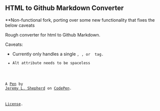 HTML to Github Markdown Converter
---------------------------------
**Non-functional fork, porting over some new functionality that fixes the below caveats

Rough converter for html to Github Markdown.

Caveats:
* Currently only handles a single <code>, <img>, or <a> tag. 
* Alt attribute needs to be spaceless

A [Pen](https://codepen.io/jeremylshepherd/pen/VWxNMV) by [Jeremy L. Shepherd](http://codepen.io/jeremylshepherd) on [CodePen](http://codepen.io/).

[License](https://codepen.io/jeremylshepherd/pen/VWxNMV/license).